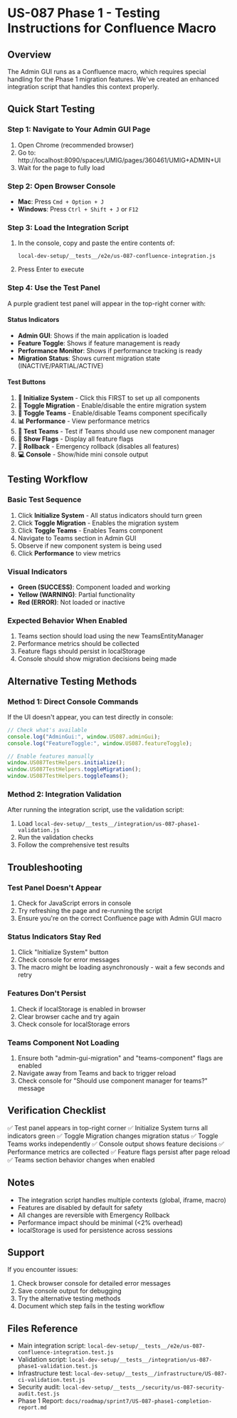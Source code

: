 # US-087 Phase 1 - Testing Instructions for Confluence Macro

## Overview

The Admin GUI runs as a Confluence macro, which requires special handling for the Phase 1 migration features. We've created an enhanced integration script that handles this context properly.

## Quick Start Testing

### Step 1: Navigate to Your Admin GUI Page

1. Open Chrome (recommended browser)
2. Go to: http://localhost:8090/spaces/UMIG/pages/360461/UMIG+ADMIN+UI
3. Wait for the page to fully load

### Step 2: Open Browser Console

- **Mac**: Press `Cmd + Option + J`
- **Windows**: Press `Ctrl + Shift + J` or `F12`

### Step 3: Load the Integration Script

1. In the console, copy and paste the entire contents of:
   ```
   local-dev-setup/__tests__/e2e/us-087-confluence-integration.js
   ```
2. Press Enter to execute

### Step 4: Use the Test Panel

A purple gradient test panel will appear in the top-right corner with:

#### Status Indicators

- **Admin GUI**: Shows if the main application is loaded
- **Feature Toggle**: Shows if feature management is ready
- **Performance Monitor**: Shows if performance tracking is ready
- **Migration Status**: Shows current migration state (INACTIVE/PARTIAL/ACTIVE)

#### Test Buttons

1. **🔧 Initialize System** - Click this FIRST to set up all components
2. **🔄 Toggle Migration** - Enable/disable the entire migration system
3. **👥 Toggle Teams** - Enable/disable Teams component specifically
4. **📊 Performance** - View performance metrics
5. **🧪 Test Teams** - Test if Teams should use new component manager
6. **🏴 Show Flags** - Display all feature flags
7. **🚨 Rollback** - Emergency rollback (disables all features)
8. **💻 Console** - Show/hide mini console output

## Testing Workflow

### Basic Test Sequence

1. Click **Initialize System** - All status indicators should turn green
2. Click **Toggle Migration** - Enables the migration system
3. Click **Toggle Teams** - Enables Teams component
4. Navigate to Teams section in Admin GUI
5. Observe if new component system is being used
6. Click **Performance** to view metrics

### Visual Indicators

- **Green (SUCCESS)**: Component loaded and working
- **Yellow (WARNING)**: Partial functionality
- **Red (ERROR)**: Not loaded or inactive

### Expected Behavior When Enabled

1. Teams section should load using the new TeamsEntityManager
2. Performance metrics should be collected
3. Feature flags should persist in localStorage
4. Console should show migration decisions being made

## Alternative Testing Methods

### Method 1: Direct Console Commands

If the UI doesn't appear, you can test directly in console:

```javascript
// Check what's available
console.log("AdminGui:", window.US087.adminGui);
console.log("FeatureToggle:", window.US087.featureToggle);

// Enable features manually
window.US087TestHelpers.initialize();
window.US087TestHelpers.toggleMigration();
window.US087TestHelpers.toggleTeams();
```

### Method 2: Integration Validation

After running the integration script, use the validation script:

1. Load `local-dev-setup/__tests__/integration/us-087-phase1-validation.js`
2. Run the validation checks
3. Follow the comprehensive test results

## Troubleshooting

### Test Panel Doesn't Appear

1. Check for JavaScript errors in console
2. Try refreshing the page and re-running the script
3. Ensure you're on the correct Confluence page with Admin GUI macro

### Status Indicators Stay Red

1. Click "Initialize System" button
2. Check console for error messages
3. The macro might be loading asynchronously - wait a few seconds and retry

### Features Don't Persist

1. Check if localStorage is enabled in browser
2. Clear browser cache and try again
3. Check console for localStorage errors

### Teams Component Not Loading

1. Ensure both "admin-gui-migration" and "teams-component" flags are enabled
2. Navigate away from Teams and back to trigger reload
3. Check console for "Should use component manager for teams?" message

## Verification Checklist

✅ Test panel appears in top-right corner
✅ Initialize System turns all indicators green
✅ Toggle Migration changes migration status
✅ Toggle Teams works independently
✅ Console output shows feature decisions
✅ Performance metrics are collected
✅ Feature flags persist after page reload
✅ Teams section behavior changes when enabled

## Notes

- The integration script handles multiple contexts (global, iframe, macro)
- Features are disabled by default for safety
- All changes are reversible with Emergency Rollback
- Performance impact should be minimal (<2% overhead)
- localStorage is used for persistence across sessions

## Support

If you encounter issues:

1. Check browser console for detailed error messages
2. Save console output for debugging
3. Try the alternative testing methods
4. Document which step fails in the testing workflow

## Files Reference

- Main integration script: `local-dev-setup/__tests__/e2e/us-087-confluence-integration.test.js`
- Validation script: `local-dev-setup/__tests__/integration/us-087-phase1-validation.test.js`
- Infrastructure test: `local-dev-setup/__tests__/infrastructure/US-087-ci-validation.test.js`
- Security audit: `local-dev-setup/__tests__/security/us-087-security-audit.test.js`
- Phase 1 Report: `docs/roadmap/sprint7/US-087-phase1-completion-report.md`
